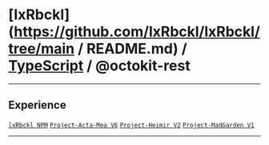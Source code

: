 # [lxRbckl](https://github.com/lxRbckl/lxRbckl/tree/main / README.md) / [TypeScript](https://github.com/lxRbckl/lxRbckl/tree/main/TypeScript) / @octokit-rest

---

## Experience
[`lxRbckl NPM`](https://github.com/lxRbckl/lxRbckl/blob/NPM/README.md) [`Project-Acta-Mea V6`](https://github.com/lxRbckl/Project-Acta-Mea/blob/V6/README.md) [`Project-Heimir V2`](https://github.com/lxRbckl/Project-Heimir/blob/V2/README.md) [`Project-MadGarden V1`](https://github.com/lxRbckl/Project-MadGarden/blob/V1/README.md)

---
